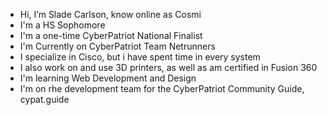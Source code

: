 - Hi, I’m Slade Carlson, know online as Cosmi
- I'm a HS Sophomore
- I'm a one-time CyberPatriot National Finalist
- I'm Currently on CyberPatriot Team Netrunners
- I specialize in Cisco, but i have spent time in every system
- I also work on and use 3D printers, as well as am certified in Fusion 360
- I'm learning Web Development and Design
- I'm on rhe development team for the CyberPatriot Community Guide, cypat.guide
  
<!---
CosmicFox5115/CosmicFox5115 is a ✨ special ✨ repository because its `README.md` (this file) appears on your GitHub profile.
You can click the Preview link to take a look at your changes.
--->
